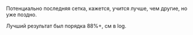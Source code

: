 Потенциально последняя сетка, кажется, учится лучше, чем другие, но уже поздно.

Лучший результат был порядка 88%+, см в log.

